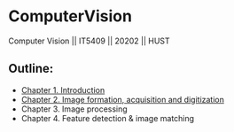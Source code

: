 # ComputerVision
Computer Vision || IT5409 || 20202 || HUST

## Outline:
- [Chapter 1. Introduction](https://github.com/greyhub/CV/blob/main/chapter1.md)
- [Chapter 2. Image formation, acquisition and digitization](https://github.com/greyhub/CV/blob/main/chapter2.md)
- Chapter 3. Image processing
- Chapter 4. Feature detection & image matching
